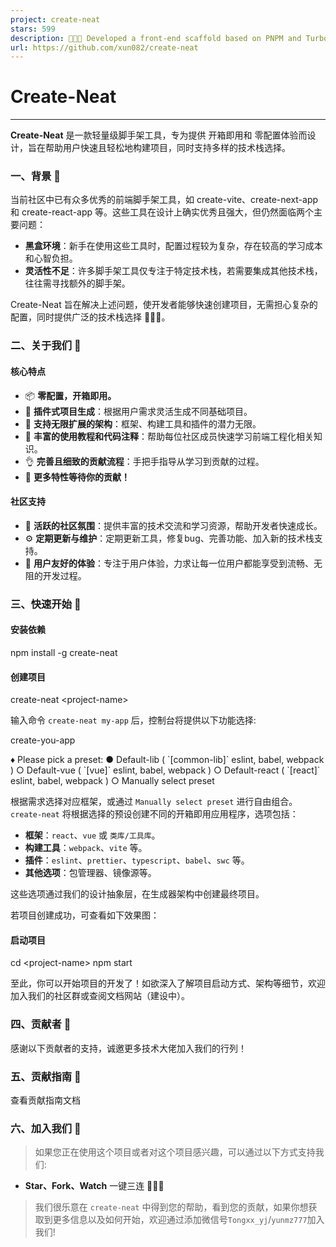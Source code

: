 ```yaml
---
project: create-neat
stars: 599
description: 🚀🚀🚀 Developed a front-end scaffold based on PNPM and Turborepo, aimed at quickly creating various types of projects for users.
url: https://github.com/xun082/create-neat
---
```


Create-Neat
===========

* * *

**Create-Neat** 是一款轻量级脚手架工具，专为提供 开箱即用和 零配置体验而设计，旨在帮助用户快速且轻松地构建项目，同时支持多样的技术栈选择。

### 一、背景 📖

当前社区中已有众多优秀的前端脚手架工具，如 create-vite、create-next-app 和 create-react-app 等。这些工具在设计上确实优秀且强大，但仍然面临两个主要问题：

-   **黑盒环境**：新手在使用这些工具时，配置过程较为复杂，存在较高的学习成本和心智负担。
-   **灵活性不足**：许多脚手架工具仅专注于特定技术栈，若需要集成其他技术栈，往往需寻找额外的脚手架。

Create-Neat 旨在解决上述问题，使开发者能够快速创建项目，无需担心复杂的配置，同时提供广泛的技术栈选择 🚀🚀🚀。

### 二、关于我们 🧰

#### 核心特点

-   📦 **零配置，开箱即用。**
-   🚀 **插件式项目生成**：根据用户需求灵活生成不同基础项目。
-   🧠 **支持无限扩展的架构**：框架、构建工具和插件的潜力无限。
-   💯 **丰富的使用教程和代码注释**：帮助每位社区成员快速学习前端工程化相关知识。
-   👌 **完善且细致的贡献流程**：手把手指导从学习到贡献的过程。
-   🔸 **更多特性等待你的贡献！**

#### 社区支持

-   🌈 **活跃的社区氛围**：提供丰富的技术交流和学习资源，帮助开发者快速成长。
-   ⚙️ **定期更新与维护**：定期更新工具，修复bug、完善功能、加入新的技术栈支持。
-   🎉 **用户友好的体验**：专注于用户体验，力求让每一位用户都能享受到流畅、无阻的开发过程。

### 三、快速开始 🚩

#### 安装依赖

npm install -g create-neat

#### 创建项目

create-neat <project-name\>

输入命令 `create-neat my-app` 后，控制台将提供以下功能选择:

create-you-app

♦ Please pick a preset:
● Default-lib ( \`\[common-lib\]\` eslint, babel, webpack )
○ Default-vue ( \`\[vue\]\` eslint, babel, webpack )
○ Default-react ( \`\[react\]\` eslint, babel, webpack )
○ Manually select preset

根据需求选择对应框架，或通过 `Manually select preset` 进行自由组合。`create-neat` 将根据选择的预设创建不同的开箱即用应用程序，选项包括：

-   **框架**：`react`、`vue` 或 `类库/工具库`。
-   **构建工具**：`webpack`、`vite` 等。
-   **插件**：`eslint`、`prettier`、`typescript`、`babel`、`swc` 等。
-   **其他选项**：包管理器、镜像源等。

这些选项通过我们的设计抽象层，在生成器架构中创建最终项目。

若项目创建成功，可查看如下效果图：

#### 启动项目

cd <project-name\>
npm start

至此，你可以开始项目的开发了！如欲深入了解项目启动方式、架构等细节，欢迎加入我们的社区群或查阅文档网站（建设中）。

### 四、贡献者 👊

感谢以下贡献者的支持，诚邀更多技术大佬加入我们的行列！

### 五、贡献指南 📑

查看贡献指南文档

### 六、加入我们 🔗

> 如果您正在使用这个项目或者对这个项目感兴趣，可以通过以下方式支持我们:

-   **Star、Fork、Watch** 一键三连 🚀🚀🚀

> 我们很乐意在 `create-neat` 中得到您的帮助，看到您的贡献，如果你想获取到更多信息以及如何开始，欢迎通过添加微信号`Tongxx_yj`/`yunmz777`加入我们!
